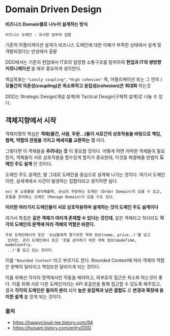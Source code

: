 # Domain Driven Design

__비즈니스 Domain별로 나누어 설계하는 방식__  

`비즈니스 도메인 : 유사한 업무의 집합`  

기존의 어플리케이션 설게가 비즈니스 도메인에 대한 이해가 부족한 상태에서 설계 및 개발되었다는 반성에서 출발  

DDD에서는 기존의 현업에서 IT로의 일방향 소통구조를 탈피하여 __현업과 IT의 쌍방향 커뮤니케이션__ 을 매우 중요하게 생각한다.  

핵심목표는 `"Loosly coupling"`, `"High cohesion"` 즉, 어플리케이션 또는 그 안의 )__모듈간의 의존성(coupling)은 최소화하고 응집성(cohesion)은 최대화__ 하는것   

DDD는 Strategic Design(개념 설계)와 Tactical Design(구체적 설계)로 나눌 수 있다.  

## 객체지향에서 시작

객체지향의 핵심은 __객체(물건, 사람, 주문...)들이 서로간의 상호작용을 바탕으로 책임, 협력, 역할의 관점을 가지고 메세지를 교환하는 것__ 이다.  

그렇다면 이 객체들을 __추려내는 것__ 이 중요할 것이다. 어떻게 하면 어떠한 객체들이 필요한지, 객체들이 서로 상호작용을 할수있게 할지가 중요한데, 이것을 해결해줄 방법이 __도메인 주도 설계__ 인 것이다.  

도메인 주도 설계란, 말 그대로 도메인을 중심으로 설계해 나가는 것이다. 여기서 도메인이란, 실세계에서 사건이 발생하는 집합이라고 생각하면 쉽다.  

```
ex) 옷 쇼핑몰을 생각해볼때, 손님이 주문하는 도메인 (Order Domain)이 있을 수 있고, 옷들을 관리하는 도메인 (Manage Domain)이 있을 수도 있다.
```

__이러한 여러가지 도메인들이 서로 상호작용하며 설계하는 것이 도메인 주도 설계이다__  

여기서 특징은 __같은 객체가 여러개 존재할 수 있다는 것인데__, 같은 객체라고 하더라도 __각각의 도메인의 문맥에 따라 객체의 역할은 바뀐다.__  

```
주문 도메인에서의 옷은 '손님들에게 팔기위한 객체 정보(name, price..)'를 담고
 있지만, 관리 도메인에서 옷은 '옷을 관리하기 위한 객체 정보(madeTime, madeCountry.
 ..)'를 담고 있는 것이다.
```

이를 `"Bounded Context"`라고 부르기도 한다.  Bounded Context에 따라 객체의 역할은 완벽히 달라지고 책임또한 달라지게 되는 것이다.  

이를 위해선 각자의 영역에서만 작동을 해야하고, 외부로의 접근은 최소화 하는것이 좋다. 이를 위해 서로 다른 도메인끼리는 API 호출만을 통해 접근할 수 있도록 해주었고, 결국 __각각의 도메인은 철저히 분리__ 되어 __높은 응집력과 낮은 결합도__ 로 __변경과 확장에 용이한 설계__ 를 얻게 되는 것이다.  

### 출처
- https://happycloud-lee.tistory.com/94
- https://huisam.tistory.com/entry/DDD